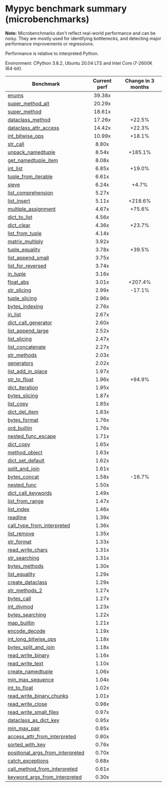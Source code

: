 # Mypyc benchmark summary (microbenchmarks)

**Note:** Microbenchmarks don't reflect real-world performance and can be noisy.
           They are mostly used for identifying bottlenecks, and detecting major performance
           improvements or regressions.

Performance is relative to interpreted Python.

Environment: CPython 3.8.2, Ubuntu 20.04 LTS and Intel Core i7-2600K (64-bit).

| Benchmark | Current perf | Change in 3 months |
| --- | :---: | :---: |
| [enums](benchmarks/enums.md) | 39.38x |  |
| [super_method_alt](benchmarks/super_method_alt.md) | 20.29x |  |
| [super_method](benchmarks/super_method.md) | 18.61x |  |
| [dataclass_method](benchmarks/dataclass_method.md) | 17.26x | +22.5% |
| [dataclass_attr_access](benchmarks/dataclass_attr_access.md) | 14.42x | +22.3% |
| [int_bitwise_ops](benchmarks/int_bitwise_ops.md) | 10.99x | +18.1% |
| [str_call](benchmarks/str_call.md) | 8.80x |  |
| [unpack_namedtuple](benchmarks/unpack_namedtuple.md) | 8.54x | +185.1% |
| [get_namedtuple_item](benchmarks/get_namedtuple_item.md) | 8.08x |  |
| [int_list](benchmarks/int_list.md) | 6.85x | +19.0% |
| [tuple_from_iterable](benchmarks/tuple_from_iterable.md) | 6.61x |  |
| [sieve](benchmarks/sieve.md) | 6.24x | +4.7% |
| [list_comprehension](benchmarks/list_comprehension.md) | 5.27x |  |
| [list_insert](benchmarks/list_insert.md) | 5.11x | +218.6% |
| [multiple_assignment](benchmarks/multiple_assignment.md) | 4.67x | +75.6% |
| [dict_to_list](benchmarks/dict_to_list.md) | 4.56x |  |
| [dict_clear](benchmarks/dict_clear.md) | 4.36x | +23.7% |
| [list_from_tuple](benchmarks/list_from_tuple.md) | 4.14x |  |
| [matrix_multiply](benchmarks/matrix_multiply.md) | 3.92x |  |
| [tuple_equality](benchmarks/tuple_equality.md) | 3.78x | +39.5% |
| [list_append_small](benchmarks/list_append_small.md) | 3.75x |  |
| [list_for_reversed](benchmarks/list_for_reversed.md) | 3.74x |  |
| [in_tuple](benchmarks/in_tuple.md) | 3.16x |  |
| [float_abs](benchmarks/float_abs.md) | 3.01x | +207.4% |
| [str_slicing](benchmarks/str_slicing.md) | 2.99x | -17.1% |
| [tuple_slicing](benchmarks/tuple_slicing.md) | 2.96x |  |
| [bytes_indexing](benchmarks/bytes_indexing.md) | 2.76x |  |
| [in_list](benchmarks/in_list.md) | 2.67x |  |
| [dict_call_generator](benchmarks/dict_call_generator.md) | 2.60x |  |
| [list_append_large](benchmarks/list_append_large.md) | 2.52x |  |
| [list_slicing](benchmarks/list_slicing.md) | 2.47x |  |
| [list_concatenate](benchmarks/list_concatenate.md) | 2.27x |  |
| [str_methods](benchmarks/str_methods.md) | 2.03x |  |
| [generators](benchmarks/generators.md) | 2.02x |  |
| [list_add_in_place](benchmarks/list_add_in_place.md) | 1.97x |  |
| [str_to_float](benchmarks/str_to_float.md) | 1.96x | +94.9% |
| [dict_iteration](benchmarks/dict_iteration.md) | 1.95x |  |
| [bytes_slicing](benchmarks/bytes_slicing.md) | 1.87x |  |
| [list_copy](benchmarks/list_copy.md) | 1.85x |  |
| [dict_del_item](benchmarks/dict_del_item.md) | 1.83x |  |
| [bytes_format](benchmarks/bytes_format.md) | 1.76x |  |
| [ord_builtin](benchmarks/ord_builtin.md) | 1.76x |  |
| [nested_func_escape](benchmarks/nested_func_escape.md) | 1.71x |  |
| [dict_copy](benchmarks/dict_copy.md) | 1.65x |  |
| [method_object](benchmarks/method_object.md) | 1.63x |  |
| [dict_set_default](benchmarks/dict_set_default.md) | 1.62x |  |
| [split_and_join](benchmarks/split_and_join.md) | 1.61x |  |
| [bytes_concat](benchmarks/bytes_concat.md) | 1.58x | -16.7% |
| [nested_func](benchmarks/nested_func.md) | 1.50x |  |
| [dict_call_keywords](benchmarks/dict_call_keywords.md) | 1.49x |  |
| [list_from_range](benchmarks/list_from_range.md) | 1.47x |  |
| [list_index](benchmarks/list_index.md) | 1.46x |  |
| [readline](benchmarks/readline.md) | 1.39x |  |
| [call_type_from_interpreted](benchmarks/call_type_from_interpreted.md) | 1.36x |  |
| [list_remove](benchmarks/list_remove.md) | 1.35x |  |
| [str_format](benchmarks/str_format.md) | 1.33x |  |
| [read_write_chars](benchmarks/read_write_chars.md) | 1.31x |  |
| [str_searching](benchmarks/str_searching.md) | 1.31x |  |
| [bytes_methods](benchmarks/bytes_methods.md) | 1.30x |  |
| [list_equality](benchmarks/list_equality.md) | 1.29x |  |
| [create_dataclass](benchmarks/create_dataclass.md) | 1.29x |  |
| [str_methods_2](benchmarks/str_methods_2.md) | 1.27x |  |
| [bytes_call](benchmarks/bytes_call.md) | 1.27x |  |
| [int_divmod](benchmarks/int_divmod.md) | 1.23x |  |
| [bytes_searching](benchmarks/bytes_searching.md) | 1.22x |  |
| [map_builtin](benchmarks/map_builtin.md) | 1.21x |  |
| [encode_decode](benchmarks/encode_decode.md) | 1.19x |  |
| [int_long_bitwise_ops](benchmarks/int_long_bitwise_ops.md) | 1.18x |  |
| [bytes_split_and_join](benchmarks/bytes_split_and_join.md) | 1.18x |  |
| [read_write_binary](benchmarks/read_write_binary.md) | 1.16x |  |
| [read_write_text](benchmarks/read_write_text.md) | 1.10x |  |
| [create_namedtuple](benchmarks/create_namedtuple.md) | 1.06x |  |
| [min_max_sequence](benchmarks/min_max_sequence.md) | 1.04x |  |
| [int_to_float](benchmarks/int_to_float.md) | 1.02x |  |
| [read_write_binary_chunks](benchmarks/read_write_binary_chunks.md) | 1.01x |  |
| [read_write_close](benchmarks/read_write_close.md) | 0.98x |  |
| [read_write_small_files](benchmarks/read_write_small_files.md) | 0.97x |  |
| [dataclass_as_dict_key](benchmarks/dataclass_as_dict_key.md) | 0.95x |  |
| [min_max_pair](benchmarks/min_max_pair.md) | 0.85x |  |
| [access_attr_from_interpreted](benchmarks/access_attr_from_interpreted.md) | 0.80x |  |
| [sorted_with_key](benchmarks/sorted_with_key.md) | 0.76x |  |
| [positional_args_from_interpreted](benchmarks/positional_args_from_interpreted.md) | 0.70x |  |
| [catch_exceptions](benchmarks/catch_exceptions.md) | 0.68x |  |
| [call_method_from_interpreted](benchmarks/call_method_from_interpreted.md) | 0.61x |  |
| [keyword_args_from_interpreted](benchmarks/keyword_args_from_interpreted.md) | 0.30x |  |
